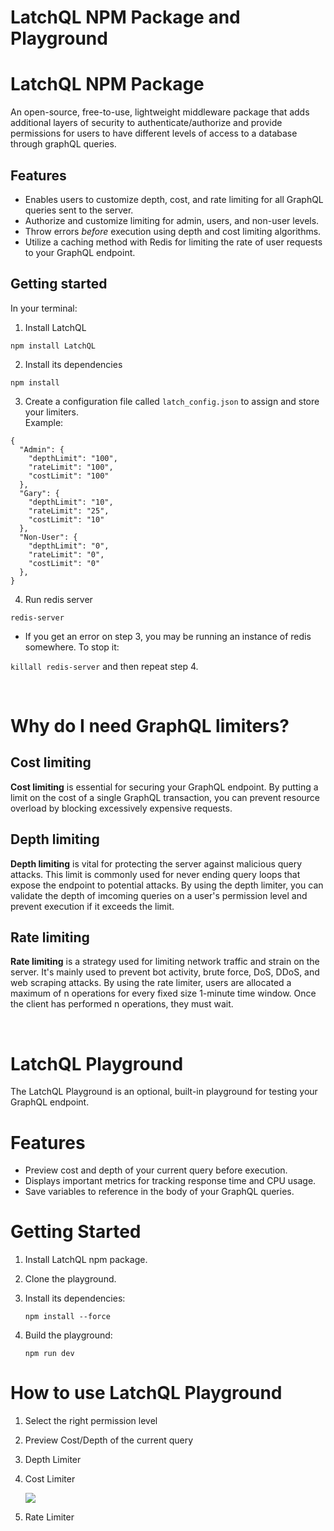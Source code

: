 # LatchQL NPM Package and Playground

# LatchQL NPM Package

An open-source, free-to-use, lightweight middleware package that adds additional layers of security to authenticate/authorize and provide permissions for users to have different levels of access to a database through graphQL queries.

## Features

- Enables users to customize depth, cost, and rate limiting for all GraphQL queries sent to the server.
- Authorize and customize limiting for admin, users, and non-user levels.
- Throw errors _before_ execution using depth and cost limiting algorithms.
- Utilize a caching method with Redis for limiting the rate of user requests to your GraphQL endpoint.

## Getting started

In your terminal:

1. Install LatchQL

`npm install LatchQL`

2. Install its dependencies

`npm install`

3. Create a configuration file called `latch_config.json` to assign and store your limiters.  
   Example:

```
{
  "Admin": {
    "depthLimit": "100",
    "rateLimit": "100",
    "costLimit": "100"
  },
  "Gary": {
    "depthLimit": "10",
    "rateLimit": "25",
    "costLimit": "10"
  },
  "Non-User": {
    "depthLimit": "0",
    "rateLimit": "0",
    "costLimit": "0"
  },
}
```

4. Run redis server

`redis-server`

- If you get an error on step 3, you may be running an instance of redis somewhere. To stop it:

`killall redis-server`
and then repeat step 4.

<br>

# Why do I need GraphQL limiters?

## Cost limiting

**Cost limiting** is essential for securing your GraphQL endpoint. By putting a limit on the cost of a single GraphQL transaction, you can prevent resource overload by blocking excessively expensive requests.

## Depth limiting

**Depth limiting** is vital for protecting the server against malicious query attacks. This limit is commonly used for never ending query loops that expose the endpoint to potential attacks. By using the depth limiter, you can validate the depth of imcoming queries on a user's permission level and prevent execution if it exceeds the limit.

## Rate limiting

**Rate limiting** is a strategy used for limiting network traffic and strain on the server. It's mainly used to prevent bot activity, brute force, DoS, DDoS, and web scraping attacks. By using the rate limiter, users are allocated a maximum of n operations for every fixed size 1-minute time window. Once the client has performed n operations, they must wait.

<br>

# LatchQL Playground

The LatchQL Playground is an optional, built-in playground for testing your GraphQL endpoint.


# Features

- Preview cost and depth of your current query before execution.
- Displays important metrics for tracking response time and CPU usage.
- Save variables to reference in the body of your GraphQL queries.

# Getting Started

1. Install LatchQL npm package.
2. Clone the playground.
3. Install its dependencies:

   `npm install --force`
4. Build the playground:

   `npm run dev`


# How to use LatchQL Playground

1. Select the right permission level

2. Preview Cost/Depth of the current query

3. Depth Limiter

4. Cost Limiter
   <!-- ![Cost Limiter](/Users/celine/Desktop/LatchQL/PLAYGROUND/client/src/assets/costLimitor.gif) -->

   ![](./client/src/assets/costLimitor.gif)

5. Rate Limiter
